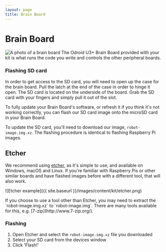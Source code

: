 ```yaml
---
layout: page
title: Brain Board
---
```


Brain Board
===========

<img src="{{ site.baseurl }}/images/content/kit/brain.png" alt="A photo of a brain board" title="A brain board" class="right" />
The Odroid U3+ Brain Board provided with your kit is what runs the code you write
and controls the other peripheral boards.

### Flashing SD card

In order to get access to the SD card, you will need to open up the case for the brain board. Pull the latch at the end of the case in order to hinge it open.
The SD card is located on the underside of the board. Grab the SD card with your fingers and simply pull it out of the slot.

To fully update your Brain Board's software, or refresh it if you think it's not working correctly, you can flash our SD card image onto the microSD card in your Brain Board.

To update the SD card, you'll need to download our image, `robot-image.img.xz`. The flashing procedure is identical to flashing Raspberry Pi images.

## Etcher
We recommend using [etcher](https://etcher.io), as it's simple to use, and available on Windows, macOS and Linux. If you're familiar with Raspberry Pis or other similar boards and have flashed images before with a different tool, that will also work.

![Etcher example]({{ site.baseurl }}/images/content/kit/etcher.png)

<div class="info">
If you choose to use a tool other than Etcher, you may need to extract the `robot-image.img.xz` to `robot-image.img`. There are many tools available for this, e.g. [7-zip](http://www.7-zip.org/).
</div>

### Flashing

1. Open Etcher and select the `robot-image.img.xz` file you downloaded
2. Select your SD card from the devices window
3. Click 'Flash!'
